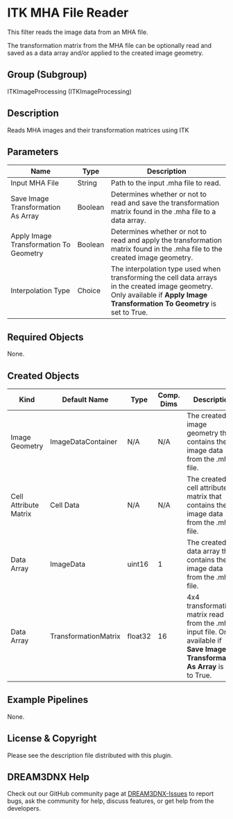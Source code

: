 # ITK MHA File Reader

This filter reads the image data from an MHA file.

The transformation matrix from the MHA file can be optionally read and saved as a data array and/or applied to the created image geometry.

## Group (Subgroup) ##

ITKImageProcessing (ITKImageProcessing)

## Description ##

Reads MHA images and their transformation matrices using ITK

## Parameters ##

| Name             | Type | Description |
|------------------|------|-------------|
| Input MHA File | String | Path to the input .mha file to read. |
| Save Image Transformation As Array | Boolean | Determines whether or not to read and save the transformation matrix found in the .mha file to a data array. |
| Apply Image Transformation To Geometry | Boolean | Determines whether or not to read and apply the transformation matrix found in the .mha file to the created image geometry. |
| Interpolation Type | Choice | The interpolation type used when transforming the cell data arrays in the created image geometry. Only available if **Apply Image Transformation To Geometry** is set to True.|

## Required Objects ##

None.

## Created Objects ##

| Kind                      | Default Name | Type     | Comp. Dims | Description                                 |
|---------------------------|--------------|----------|------------|---------------------------------------------|
| Image Geometry | ImageDataContainer | N/A | N/A | The created image geometry that contains the image data from the .mha file. |
| Cell Attribute Matrix | Cell Data | N/A | N/A | The created cell attribute matrix that contains the image data from the .mha file. |
| Data Array | ImageData | uint16 | 1 | The created data array that contains the image data from the .mha file. |
| Data Array | TransformationMatrix | float32 | 16 | 4x4 transformation matrix read from the .mha input file. Only available if **Save Image Transformation As Array** is set to True. |

## Example Pipelines ##

None.

## License & Copyright ##

Please see the description file distributed with this plugin.

## DREAM3DNX Help

Check out our GitHub community page at [DREAM3DNX-Issues](https://github.com/BlueQuartzSoftware/DREAM3DNX-Issues) to report bugs, ask the community for help, discuss features, or get help from the developers.


